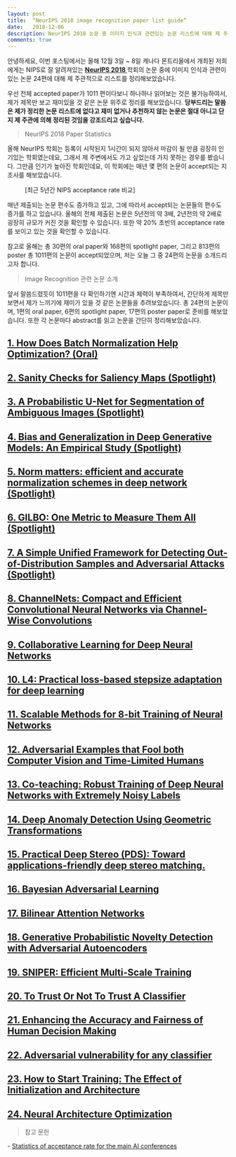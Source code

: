 ```yaml
---
layout: post
title:  “NeurIPS 2018 image recognition paper list guide”
date:   2018-12-06
description: NeurIPS 2018 논문 중 이미지 인식과 관련있는 논문 리스트에 대해 제 주관적으로 정리하였습니다.
comments: true
---
```


안녕하세요, 이번 포스팅에서는 올해 12월 3일 ~ 8일 캐나다 몬트리올에서 개최된 저희에게는 NIPS로 잘 알려져있는 
 <a href="https://nips.cc/Conferences/2018/Dates" target="_blank"><b> NeurIPS 2018 </b></a> 
학회의 논문 중에 이미지 인식과 관련이 있는 논문 24편에 대해 제 주관적으로 리스트를 정리해보았습니다. 

우선 전체 accepted paper가 1011 편이다보니 하나하나 읽어보는 것은 불가능하여서, 제가 제목만 보고 재미있을 것 같은 논문 위주로 정리를 해보았습니다. 
**당부드리는 말씀은 제가 정리한 논문 리스트에 없다고 재미 없거나 추천하지 않는 논문은 절대 아니고 단지 제 주관에 의해 정리된 것임을 강조드리고 싶습니다.**

<blockquote> NeurIPS 2018 Paper Statistics </blockquote>
올해 NeurIPS 학회는 등록이 시작된지 1시간이 되지 않아서 마감이 될 만큼 굉장히 인기있는 학회였는데요, 그래서 제 주변에서도 가고 싶었는데 가지 못하는 경우를 봤습니다.
그만큼 인기가 높아진 학회인데요, 이 학회에는 매년 몇 편의 논문이 accept되는 지 조사를 해보았습니다.

<figure>
	<img src="{{ '/assets/img/nips_2018/NIPS_acceptance.PNG' | prepend: site.baseurl }}" alt=""> 
	<figcaption> [최근 5년간 NIPS acceptance rate 비교] </figcaption>
</figure> 

매년 제출되는 논문 편수도 증가하고 있고, 그에 따라서 accept되는 논문들의 편수도 증가를 하고 있습니다. 올해의 전체 제출된 논문은 5년전의 약 3배, 2년전의 약 2배로 굉장히 규모가 커진 것을 확인할 수 있습니다.
또한 약 20% 초반의 acceptance rate를 보이고 있는 것을 확인할 수 있습니다.

참고로 올해는 총 30편의 oral paper와 168편의 spotlight paper, 그리고 813편의 poster 총 1011편의 논문이 accept되었으며, 저는 오늘 그 중 24편의 논문을 소개드리고자 합니다.

<blockquote> Image Recognition 관련 논문 소개 </blockquote>  

앞서 말씀드렸듯이 1011편을 다 확인하기엔 시간과 체력이 부족하여서, 간단하게 제목만 보면서 제가 느끼기에 재미가 있을 것 같은 논문들을 추려보았습니다.
총 24편의 논문이며, 1편의 oral paper, 6편의 spotlight paper, 17편의 poster paper로 준비를 해보았습니다. 또한 각 논문마다 abstract를 읽고 논문을 간단히 정리해보았습니다.

##  <a href="http://papers.nips.cc/paper/7515-how-does-batch-normalization-help-optimization.pdf" target="_blank"><b> 1.	How Does Batch Normalization Help Optimization? (Oral)  </b></a>  

##  <a href="http://papers.nips.cc/paper/8160-sanity-checks-for-saliency-maps.pdf" target="_blank"><b> 2.	Sanity Checks for Saliency Maps (Spotlight)  </b></a>  

##  <a href="http://papers.nips.cc/paper/7928-a-probabilistic-u-net-for-segmentation-of-ambiguous-images.pdf" target="_blank"><b> 3.	A Probabilistic U-Net for Segmentation of Ambiguous Images (Spotlight)  </b></a>  

##  <a href="http://papers.nips.cc/paper/8277-bias-and-generalization-in-deep-generative-models-an-empirical-study.pdf" target="_blank"><b> 4.	Bias and Generalization in Deep Generative Models: An Empirical Study (Spotlight) </b></a>  

##  <a href="http://papers.nips.cc/paper/7485-norm-matters-efficient-and-accurate-normalization-schemes-in-deep-networks.pdf" target="_blank"><b> 5.	Norm matters: efficient and accurate normalization schemes in deep network (Spotlight)  </b></a>  

##  <a href="http://papers.nips.cc/paper/7935-gilbo-one-metric-to-measure-them-all.pdf" target="_blank"><b> 6.	GILBO: One Metric to Measure Them All (Spotlight)  </b></a>  

##  <a href="http://papers.nips.cc/paper/7947-a-simple-unified-framework-for-detecting-out-of-distribution-samples-and-adversarial-attacks.pdf" target="_blank"><b> 7.	A Simple Unified Framework for Detecting Out-of-Distribution Samples and Adversarial Attacks (Spotlight)  </b></a>  

##  <a href="http://papers.nips.cc/paper/7766-channelnets-compact-and-efficient-convolutional-neural-networks-via-channel-wise-convolutions.pdf" target="_blank"><b> 8.	ChannelNets: Compact and Efficient Convolutional Neural Networks via Channel-Wise Convolutions </b></a>  

##  <a href="http://papers.nips.cc/paper/7454-collaborative-learning-for-deep-neural-networks.pdf" target="_blank"><b> 9.	Collaborative Learning for Deep Neural Networks  </b></a>  

##  <a href="http://papers.nips.cc/paper/7879-l4-practical-loss-based-stepsize-adaptation-for-deep-learning.pdf" target="_blank"><b> 10.	L4: Practical loss-based stepsize adaptation for deep learning  </b></a>  

##  <a href="http://papers.nips.cc/paper/7761-scalable-methods-for-8-bit-training-of-neural-networks.pdf" target="_blank"><b> 11.	Scalable Methods for 8-bit Training of Neural Networks  </b></a>  

##  <a href="http://papers.nips.cc/paper/7647-adversarial-examples-that-fool-both-computer-vision-and-time-limited-humans.pdf" target="_blank"><b> 12.	Adversarial Examples that Fool both Computer Vision and Time-Limited Humans  </b></a>  

##  <a href="http://papers.nips.cc/paper/8072-co-teaching-robust-training-of-deep-neural-networks-with-extremely-noisy-labels.pdf" target="_blank"><b> 13.	Co-teaching: Robust Training of Deep Neural Networks with Extremely Noisy Labels   </b></a>  

##  <a href="http://papers.nips.cc/paper/8183-deep-anomaly-detection-using-geometric-transformations.pdf" target="_blank"><b> 14.	Deep Anomaly Detection Using Geometric Transformations  </b></a>  

##  <a href="http://papers.nips.cc/paper/7828-practical-deep-stereo-pds-toward-applications-friendly-deep-stereo-matching.pdf" target="_blank"><b> 15.	Practical Deep Stereo (PDS): Toward applications-friendly deep stereo matching.  </b></a>  

##  <a href="http://papers.nips.cc/paper/7921-bayesian-adversarial-learning.pdf" target="_blank"><b> 16.	Bayesian Adversarial Learning  </b></a>  

##  <a href="http://papers.nips.cc/paper/7429-bilinear-attention-networks.pdf" target="_blank"><b> 17.	Bilinear Attention Networks  </b></a>  

##  <a href="http://papers.nips.cc/paper/7915-generative-probabilistic-novelty-detection-with-adversarial-autoencoders.pdf" target="_blank"><b> 18.	Generative Probabilistic Novelty Detection with Adversarial Autoencoders   </b></a>  

##  <a href="http://papers.nips.cc/paper/8143-sniper-efficient-multi-scale-training.pdf" target="_blank"><b> 19.	SNIPER: Efficient Multi-Scale Training  </b></a>  

##  <a href="http://papers.nips.cc/paper/7798-to-trust-or-not-to-trust-a-classifier.pdf" target="_blank"><b> 20.	To Trust Or Not To Trust A Classifier  </b></a>  

##  <a href="http://papers.nips.cc/paper/7448-enhancing-the-accuracy-and-fairness-of-human-decision-making.pdf" target="_blank"><b> 21.	Enhancing the Accuracy and Fairness of Human Decision Making  </b></a>  

##  <a href="http://papers.nips.cc/paper/7394-adversarial-vulnerability-for-any-classifier.pdf" target="_blank"><b> 22.	Adversarial vulnerability for any classifier  </b></a>  

##  <a href="http://papers.nips.cc/paper/7338-how-to-start-training-the-effect-of-initialization-and-architecture.pdf" target="_blank"><b> 23.	How to Start Training: The Effect of Initialization and Architecture  </b></a>  

##  <a href="http://papers.nips.cc/paper/8007-neural-architecture-optimization.pdf" target="_blank"><b> 24.	Neural Architecture Optimization  </b></a>  


<blockquote> 참고 문헌 </blockquote>  
- <a href="https://github.com/lixin4ever/Conference-Acceptance-Rate" target="_blank"> Statistics of acceptance rate for the main AI conferences </a>
